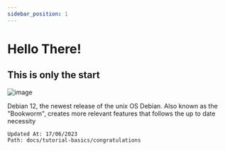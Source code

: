 ```yaml
---
sidebar_position: 1
---
```


# Hello There!

## This is only the start

![image](https://teknogram.id/wp-content/uploads/2023/06/debian-12-bookworm.jpg)

Debian 12, the newest release of the unix OS Debian. Also known as the "Bookworm", creates more relevant features that follows the up to date necessity

```
Updated At: 17/06/2023
Path: docs/tutorial-basics/congratulations
```
